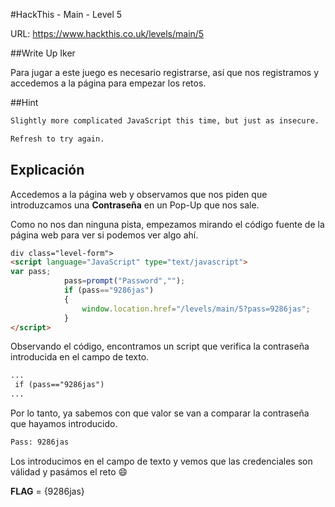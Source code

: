 #HackThis - Main -  Level 5

URL:      https://www.hackthis.co.uk/levels/main/5

##Write Up Iker

Para jugar a este juego es necesario registrarse, así que nos registramos y accedemos a la página para empezar los retos.

##Hint

```html
Slightly more complicated JavaScript this time, but just as insecure.

Refresh to try again.
```

## Explicación

Accedemos a la página web y observamos que nos piden que introduzcamos una **Contraseña** en un Pop-Up que nos sale.   

Como no nos dan ninguna pista, empezamos mirando el código fuente de la página web para ver si podemos ver algo ahí.

```html
div class="level-form">
<script language="JavaScript" type="text/javascript">
var pass;
            pass=prompt("Password","");
            if (pass=="9286jas") 
            {
                window.location.href="/levels/main/5?pass=9286jas";
            }
</script>
```

Observando el código, encontramos un script que verifica la contraseña introducida en el campo de texto. 



```html
...
 if (pass=="9286jas") 
...
```

Por lo tanto, ya sabemos con que valor se van a comparar la contraseña que hayamos introducido. 

```html
Pass: 9286jas
```

Los introducimos en el campo de texto y vemos que las credenciales son válidad y pasámos el reto :smile:

**FLAG** = {9286jas}
